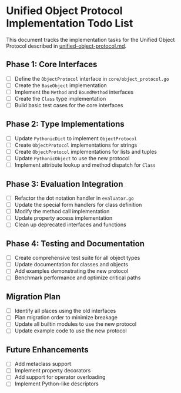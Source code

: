 # Unified Object Protocol Implementation Todo List

This document tracks the implementation tasks for the Unified Object Protocol described in [unified-object-protocol.md](./unified-object-protocol.md).

## Phase 1: Core Interfaces

- [ ] Define the `ObjectProtocol` interface in `core/object_protocol.go`
- [ ] Create the `BaseObject` implementation
- [ ] Implement the `Method` and `BoundMethod` interfaces
- [ ] Create the `Class` type implementation
- [ ] Build basic test cases for the core interfaces

## Phase 2: Type Implementations

- [ ] Update `PythonicDict` to implement `ObjectProtocol`
- [ ] Create `ObjectProtocol` implementations for strings
- [ ] Create `ObjectProtocol` implementations for lists and tuples
- [ ] Update `PythonicObject` to use the new protocol
- [ ] Implement attribute lookup and method dispatch for `Class`

## Phase 3: Evaluation Integration

- [ ] Refactor the dot notation handler in `evaluator.go`
- [ ] Update the special form handlers for class definition
- [ ] Modify the method call implementation
- [ ] Update property access implementation
- [ ] Clean up deprecated interfaces and functions

## Phase 4: Testing and Documentation

- [ ] Create comprehensive test suite for all object types
- [ ] Update documentation for classes and objects
- [ ] Add examples demonstrating the new protocol
- [ ] Benchmark performance and optimize critical paths

## Migration Plan

- [ ] Identify all places using the old interfaces
- [ ] Plan migration order to minimize breakage
- [ ] Update all builtin modules to use the new protocol
- [ ] Update example code to use the new protocol

## Future Enhancements

- [ ] Add metaclass support
- [ ] Implement property decorators
- [ ] Add support for operator overloading
- [ ] Implement Python-like descriptors